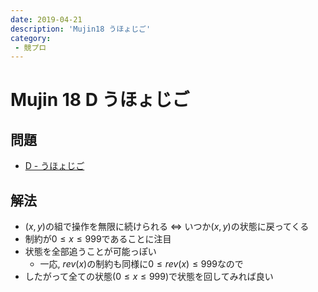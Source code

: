 ```yaml
---
date: 2019-04-21
description: 'Mujin18 うほょじご'
category:
 - 競プロ
---
```


# Mujin 18 D うほょじご

## 問題
 - [D - うほょじご](https://atcoder.jp/contests/mujin-pc-2018/tasks/mujin_pc_2018_d)

## 解法
 - $(x,y)$の組で操作を無限に続けられる $\Longleftrightarrow$ いつか$(x,y)$の状態に戻ってくる
 - 制約が$0 \leq x \leq 999$であることに注目
 - 状態を全部追うことが可能っぽい
   - 一応, $rev(x)$の制約も同様に$0 \leq rev(x) \leq 999$なので
 - したがって全ての状態($0 \leq x \leq 999$)で状態を回してみれば良い
 